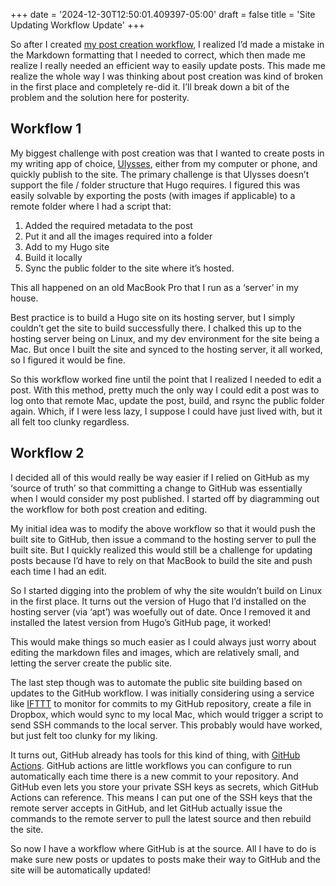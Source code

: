 +++
date = '2024-12-30T12:50:01.409397-05:00'
draft = false
title = 'Site Updating Workflow Update'
+++

So after I created [my post creation workflow](https://coefficiencies.com/posts/site-redesign-now-live/), I realized I’d made a mistake in the  Markdown formatting that I needed to correct, which then made me realize I really needed an efficient way to easily update posts. This made me realize the whole way I was thinking about post creation was kind of broken in the first place and completely re-did it. I’ll break down a bit of the problem and the solution here for posterity.

## Workflow 1
My biggest challenge with post creation was that I wanted to create posts in my writing app of choice, [Ulysses](https://ulysses.app), either from my computer or phone, and quickly publish to the site. The primary challenge is that Ulysses doesn’t support the file / folder structure that Hugo requires. I figured this was easily solvable by exporting the posts (with images if applicable) to a remote folder where I had a script that:

1. Added the required metadata to the post
2. Put it and all the images required into a folder
3. Add to my Hugo site
4. Build it locally
5. Sync the public folder to the site where it’s hosted.

This all happened on an old MacBook Pro that I run as a ‘server’ in my house.

Best practice is to build a Hugo site on its hosting server, but I simply couldn’t get the site to build successfully there. I chalked this up to the hosting server being on Linux, and my dev environment for the site being a Mac. But once I built the site and synced to the hosting server, it all worked, so I figured it would be fine.

So this workflow worked fine until the point that I realized I needed to edit a post. With this method, pretty much the only way I could edit a post was to log onto that remote Mac, update the post, build, and rsync the public folder again. Which, if I were less lazy, I suppose I could have just lived with, but it all felt too clunky regardless.

## Workflow 2
I decided all of this would really be way easier if I relied on GitHub as my ‘source of truth’ so that committing a change to GitHub was essentially when I would consider my post published. I started off by diagramming out the workflow for both post creation and editing.

My initial idea was to modify the above workflow so that it would push the built site to GitHub, then issue a command to the hosting server to pull the built site. But I quickly realized this would still be a challenge for updating posts because I’d have to rely on that MacBook to build the site and push each time I had an edit.

So I started digging into the problem of why the site wouldn’t build on Linux in the first place. It turns out the version of Hugo that I’d installed on the hosting server (via ‘apt’) was woefully out of date. Once I removed it and installed the latest version from Hugo’s GitHub page, it worked! 

This would make things so much easier as I could always just worry about editing the markdown files and images, which are relatively small, and letting the server create the public site.

The last step though was to automate the public site building based on updates to the GitHub workflow. I was initially considering using a service like [IFTTT](https://ifttt.com) to monitor for commits to my GitHub repository, create a file in Dropbox, which would sync to my local Mac, which would trigger a script to send SSH commands to the local server. This probably would have worked, but just felt too clunky for my liking.

It turns out, GitHub already has tools for this kind of thing, with [GitHub Actions](https://github.com/features/actions). GitHub actions are little workflows you can configure to run automatically each time there is a new commit to your repository. And GitHub even lets you store your private SSH keys as secrets, which GitHub Actions can reference. This means I can put one of the SSH keys that the remote server accepts in GitHub, and let GitHub actually issue the commands to the remote server to pull the latest source and then rebuild the site.

So now I have a workflow where GitHub is at the source. All I have to do is make sure new posts or updates to posts make their way to GitHub and the site will be automatically updated!